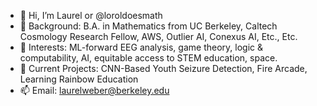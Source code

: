 - 👋 Hi, I’m Laurel or @loroldoesmath
- 🌌 Background: B.A. in Mathematics from UC Berkeley, Caltech Cosmology Research Fellow, AWS, Outlier AI, Conexus AI, Etc., Etc.
- 👀 Interests: ML-forward EEG analysis, game theory, logic & computability, AI, equitable access to STEM education, space.
- 🔨 Current Projects: CNN-Based Youth Seizure Detection, Fire Arcade, Learning Rainbow Education
- 📫 Email: laurelweber@berkeley.edu
